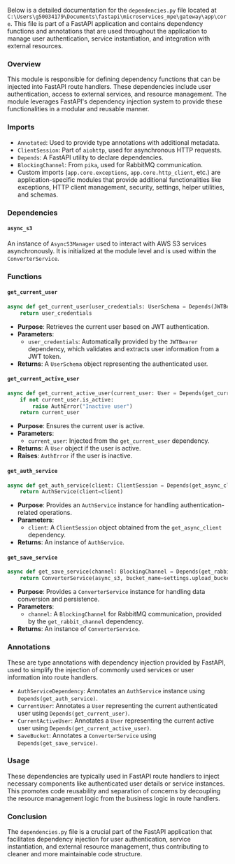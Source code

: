 Below is a detailed documentation for the `dependencies.py` file located at `C:\Users\g50034179\Documents\fastapi\microservices_mpe\gateway\app\core`. This file is part of a FastAPI application and contains dependency functions and annotations that are used throughout the application to manage user authentication, service instantiation, and integration with external resources.

### Overview

This module is responsible for defining dependency functions that can be injected into FastAPI route handlers. These dependencies include user authentication, access to external services, and resource management. The module leverages FastAPI's dependency injection system to provide these functionalities in a modular and reusable manner.

### Imports

- `Annotated`: Used to provide type annotations with additional metadata.
- `ClientSession`: Part of `aiohttp`, used for asynchronous HTTP requests.
- `Depends`: A FastAPI utility to declare dependencies.
- `BlockingChannel`: From `pika`, used for RabbitMQ communication.
- Custom imports (`app.core.exceptions`, `app.core.http_client`, etc.) are application-specific modules that provide additional functionalities like exceptions, HTTP client management, security, settings, helper utilities, and schemas.

### Dependencies

#### `async_s3`

An instance of `AsyncS3Manager` used to interact with AWS S3 services asynchronously. It is initialized at the module level and is used within the `ConverterService`.

### Functions

#### `get_current_user`

```python
async def get_current_user(user_credentials: UserSchema = Depends(JWTBearer())) -> UserSchema:
    return user_credentials
```

- **Purpose**: Retrieves the current user based on JWT authentication.
- **Parameters**: 
  - `user_credentials`: Automatically provided by the `JWTBearer` dependency, which validates and extracts user information from a JWT token.
- **Returns**: A `UserSchema` object representing the authenticated user.

#### `get_current_active_user`

```python
async def get_current_active_user(current_user: User = Depends(get_current_user)) -> User:
    if not current_user.is_active:
        raise AuthError("Inactive user")
    return current_user
```

- **Purpose**: Ensures the current user is active.
- **Parameters**: 
  - `current_user`: Injected from the `get_current_user` dependency.
- **Returns**: A `User` object if the user is active.
- **Raises**: `AuthError` if the user is inactive.

#### `get_auth_service`

```python
async def get_auth_service(client: ClientSession = Depends(get_async_client)) -> AuthService:
    return AuthService(client=client)
```

- **Purpose**: Provides an `AuthService` instance for handling authentication-related operations.
- **Parameters**: 
  - `client`: A `ClientSession` object obtained from the `get_async_client` dependency.
- **Returns**: An instance of `AuthService`.

#### `get_save_service`

```python
async def get_save_service(channel: BlockingChannel = Depends(get_rabbit_channel)) -> ConverterService:
    return ConverterService(async_s3, bucket_name=settings.upload_bucket_name, rabbit_channel=channel)
```

- **Purpose**: Provides a `ConverterService` instance for handling data conversion and persistence.
- **Parameters**: 
  - `channel`: A `BlockingChannel` for RabbitMQ communication, provided by the `get_rabbit_channel` dependency.
- **Returns**: An instance of `ConverterService`.

### Annotations

These are type annotations with dependency injection provided by FastAPI, used to simplify the injection of commonly used services or user information into route handlers.

- `AuthServiceDependency`: Annotates an `AuthService` instance using `Depends(get_auth_service)`.
- `CurrentUser`: Annotates a `User` representing the current authenticated user using `Depends(get_current_user)`.
- `CurrentActiveUser`: Annotates a `User` representing the current active user using `Depends(get_current_active_user)`.
- `SaveBucket`: Annotates a `ConverterService` using `Depends(get_save_service)`.

### Usage

These dependencies are typically used in FastAPI route handlers to inject necessary components like authenticated user details or service instances. This promotes code reusability and separation of concerns by decoupling the resource management logic from the business logic in route handlers.

### Conclusion

The `dependencies.py` file is a crucial part of the FastAPI application that facilitates dependency injection for user authentication, service instantiation, and external resource management, thus contributing to cleaner and more maintainable code structure.